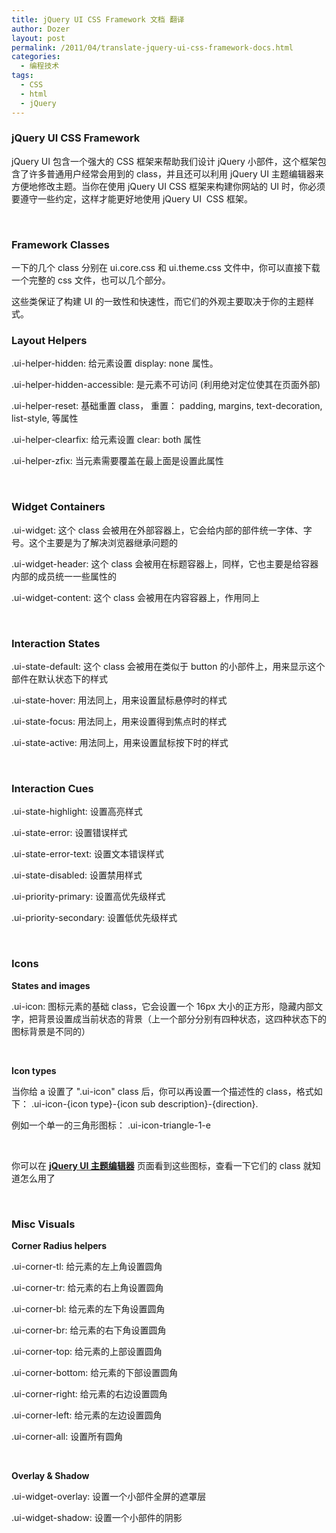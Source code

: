 ```yaml
---
title: jQuery UI CSS Framework 文档 翻译
author: Dozer
layout: post
permalink: /2011/04/translate-jquery-ui-css-framework-docs.html
categories:
  - 编程技术
tags:
  - CSS
  - html
  - jQuery
---
```


### jQuery UI CSS Framework

jQuery UI 包含一个强大的 CSS 框架来帮助我们设计 jQuery 小部件，这个框架包含了许多普通用户经常会用到的 class，并且还可以利用 jQuery UI 主题编辑器来方便地修改主题。当你在使用 jQuery UI CSS 框架来构建你网站的 UI 时，你必须要遵守一些约定，这样才能更好地使用 jQuery UI  CSS 框架。

&nbsp;

### Framework Classes

一下的几个 class 分别在 ui.core.css 和 ui.theme.css 文件中，你可以直接下载一个完整的 css 文件，也可以几个部分。

这些类保证了构建 UI 的一致性和快速性，而它们的外观主要取决于你的主题样式。

<!--more-->

### Layout Helpers

.ui-helper-hidden: 给元素设置 display: none 属性。

.ui-helper-hidden-accessible: 是元素不可访问 (利用绝对定位使其在页面外部)

.ui-helper-reset: 基础重置 class， 重置： padding, margins, text-decoration, list-style, 等属性

.ui-helper-clearfix: 给元素设置 clear: both 属性

.ui-helper-zfix: 当元素需要覆盖在最上面是设置此属性

&nbsp;

### Widget Containers

.ui-widget: 这个 class 会被用在外部容器上，它会给内部的部件统一字体、字号。这个主要是为了解决浏览器继承问题的

.ui-widget-header: 这个 class 会被用在标题容器上，同样，它也主要是给容器内部的成员统一一些属性的

.ui-widget-content: 这个 class 会被用在内容容器上，作用同上

&nbsp;

### Interaction States

.ui-state-default: 这个 class 会被用在类似于 button 的小部件上，用来显示这个部件在默认状态下的样式

.ui-state-hover: 用法同上，用来设置鼠标悬停时的样式

.ui-state-focus: 用法同上，用来设置得到焦点时的样式

.ui-state-active: 用法同上，用来设置鼠标按下时的样式

&nbsp;

### Interaction Cues

.ui-state-highlight: 设置高亮样式

.ui-state-error: 设置错误样式

.ui-state-error-text: 设置文本错误样式

.ui-state-disabled: 设置禁用样式

.ui-priority-primary: 设置高优先级样式

.ui-priority-secondary: 设置低优先级样式

&nbsp;

### Icons

**States and images**

.ui-icon: 图标元素的基础 class，它会设置一个 16px 大小的正方形，隐藏内部文字，把背景设置成当前状态的背景（上一个部分分别有四种状态，这四种状态下的图标背景是不同的）

&nbsp;

**Icon types**

当你给 a 设置了 ".ui-icon" class 后，你可以再设置一个描述性的 class，格式如下： .ui-icon-{icon type}-{icon sub description}-{direction}.

例如一个单一的三角形图标： .ui-icon-triangle-1-e

&nbsp;

你可以在 <a href="http://jqueryui.com/themeroller/" target="_blank"><strong>jQuery UI 主题编辑器</strong></a> 页面看到这些图标，查看一下它们的 class 就知道怎么用了

&nbsp;

### Misc Visuals

**Corner Radius helpers**

.ui-corner-tl: 给元素的左上角设置圆角

.ui-corner-tr: 给元素的右上角设置圆角

.ui-corner-bl: 给元素的左下角设置圆角

.ui-corner-br: 给元素的右下角设置圆角

.ui-corner-top: 给元素的上部设置圆角

.ui-corner-bottom: 给元素的下部设置圆角

.ui-corner-right: 给元素的右边设置圆角

.ui-corner-left: 给元素的左边设置圆角

.ui-corner-all: 设置所有圆角

&nbsp;

**Overlay & Shadow**

.ui-widget-overlay: 设置一个小部件全屏的遮罩层

.ui-widget-shadow: 设置一个小部件的阴影
